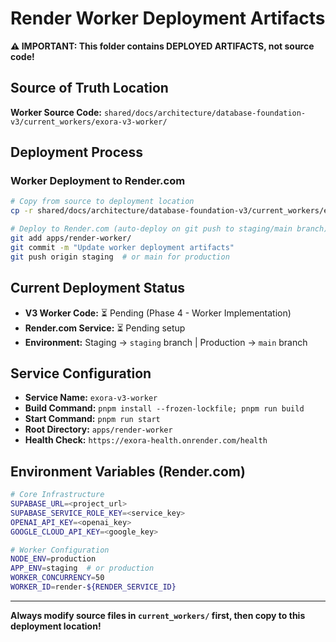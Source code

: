 # Render Worker Deployment Artifacts

**⚠️ IMPORTANT: This folder contains DEPLOYED ARTIFACTS, not source code!**

## Source of Truth Location

**Worker Source Code:** `shared/docs/architecture/database-foundation-v3/current_workers/exora-v3-worker/`

## Deployment Process

### Worker Deployment to Render.com
```bash
# Copy from source to deployment location
cp -r shared/docs/architecture/database-foundation-v3/current_workers/exora-v3-worker/* apps/render-worker/

# Deploy to Render.com (auto-deploy on git push to staging/main branch)
git add apps/render-worker/
git commit -m "Update worker deployment artifacts"
git push origin staging  # or main for production
```

## Current Deployment Status

- **V3 Worker Code:** ⏳ Pending (Phase 4 - Worker Implementation)
- **Render.com Service:** ⏳ Pending setup
- **Environment:** Staging → `staging` branch | Production → `main` branch

## Service Configuration

- **Service Name:** `exora-v3-worker`
- **Build Command:** `pnpm install --frozen-lockfile; pnpm run build`
- **Start Command:** `pnpm run start`
- **Root Directory:** `apps/render-worker`
- **Health Check:** `https://exora-health.onrender.com/health`

## Environment Variables (Render.com)
```bash
# Core Infrastructure
SUPABASE_URL=<project_url>
SUPABASE_SERVICE_ROLE_KEY=<service_key>
OPENAI_API_KEY=<openai_key>
GOOGLE_CLOUD_API_KEY=<google_key>

# Worker Configuration
NODE_ENV=production
APP_ENV=staging  # or production
WORKER_CONCURRENCY=50
WORKER_ID=render-${RENDER_SERVICE_ID}
```

---

**Always modify source files in `current_workers/` first, then copy to this deployment location!**